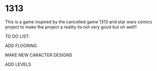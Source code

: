 # 1313
This is a game inspired by the cancelled game 1313 and star wars comics project to make the project a reality its not very good but oh well!!

TO DO LIST:

ADD FLOORING

MAKE NEW CARACTER DESIGNS

ADD LEVELS

